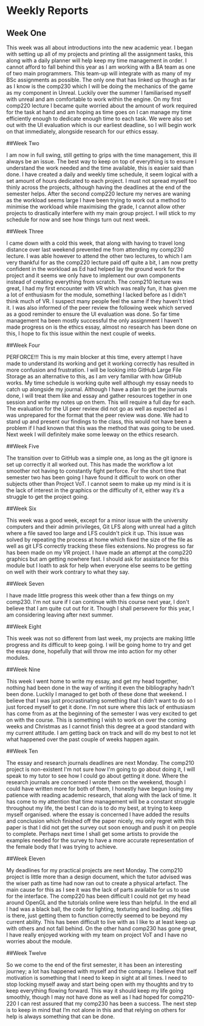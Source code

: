 # Weekly Reports

## Week One

This week was all about introductions into the new academic year. I began with setting up all of my projects and printing all the assignment tasks, this along with a daily planner will help keep my time management in order. I cannot afford to fall behind this year as I am working with a BA team as one of two main programmers. This team-up will integrate with as many of my BSc assignments as possible. The only one that has linked up though as far as I know is the comp230 which I will be doing the mechanics of the game as my component in Unreal. Luckily over the summer I familiarised myself with unreal and am comfortable to work within the engine. On my first comp220 lecture I became quite worried about the amount of work required for the task at hand and am hoping as time goes on I can manage my time efficiently enough to dedicate enough time to each task. We were also set out with the UI evaluation which is our earliest deadline, so I will begin work on that immediately, alongside research for our ethics essay.

##Week Two

I am now in full swing, still getting to grips with the time management, this ill always be an issue. The best way to keep on top of everything is to ensure I understand the work needed and the time available, this is easier said than done. I have created a daily and weekly time schedule, it seem logical with a set amount of hours dedicated to each project. I must not spread myself too thinly across the projects, although having the deadlines at the end of the semester helps. After the second comp220 lecture my nerves are waning as the workload seems large I have been trying to work out a method to minimise the workload while maximising the grade, I cannot allow other projects to drastically interfere with my main group project. I will stick to my schedule for now and see how things turn out next week.

##Week Three

I came down with a cold this week, that along with having to travel long distance over last weekend prevented me from attending my comp230 lecture. I was able however to attend the other two lectures, to which I am very thankful for as the comp220 lecture paid off quite a bit, I am now pretty confident in the workload as Ed had helped lay the ground work for the project and it seems we only have to implement our own components instead of creating everything from scratch. The comp210 lecture was great, I had my first encounter with VR which was really fun, it has given me a lot of enthusiasm for the module, something I lacked before as I didn't think much of VR. I suspect many people feel the same if they haven't tried it. I was also informed of the peer review the following week which served as a good reminder to ensure the UI evaluation was done. So far time management ha been mostly successful the only assignment I haven't made progress on is the ethics essay, almost no research has been done on this, I hope to fix this issue within the next couple of weeks.

##Week Four

PERFORCE!!! This is my main blocker at this time, every attempt I have made to understand its working and get it working correctly has resulted in more confusion and frustration. I will be looking into GitHub Large File Storage as an alternative to this, as I am very familiar with how GitHub works. My time schedule is working quite well although my essay needs to catch up alongside my journal. Although I have a plan to get the journals done, I will treat them like and essay and gather resources together in one session and write my notes up on them. This will require a full day for each. The evaluation for the UI peer review did not go as well as expected as I was unprepared for the format that the peer review was done. We had to stand up and present our findings to the class, this would not have been a problem if I had known that this was the method that was going to be used. Next week I will definitely make some leeway on the ethics research.

##Week Five

The transition over to GitHub was a simple one, as long as the git ignore is set up correctly it all worked out. This has made the workflow a lot smoother not having to constantly fight perforce. For the short time that semester two has been going I have found it difficult to work on other subjects other than Project VoT. I cannot seem to make up my mind is it is the lack of interest in the graphics or the difficulty of it, either way it’s a struggle to get the project going. 

##Week Six

This week was a good week, except for a minor issue with the university computers and their admin privileges, Git LFS along with unreal had a glitch where a file saved too large and LFS couldn't pick it up. This issue was solved by repeating the process at home which fixed the size of the file as well as git LFS correctly tracking these files extensions. No progress so far has been made on my VR project. I have made an attempt at the comp220 graphics but am getting nowhere fast. I should ask for assistance for this module but I loath to ask for help when everyone else seems to be getting on well with their work contrary to what they say.

##Week Seven

I have made little progress this week other than a few things on my comp230. I'm not sure if I can continue with this course next year, I don't believe that I am quite cut out for it. Though I shall persevere for this year, I am considering leaving after next summer. 

##Week Eight

This week was not so different from last week, my projects are making little progress and its difficult to keep going. I will be going home to try and get the essay done, hopefully that will throw me into action for my other modules.

##Week Nine

This week I went home to write my essay, and get my head together, nothing had been done in the way of writing it even the bibliography hadn't been done. Luckily I managed to get both of these done that weekend. I believe that I was just procrastinating something that I didn't want to do so I just forced myself to get it done. I'm not sure where this lack of enthusiasm has come from as at the beginning of the semester I was very excited to get on with the course. This is something I wish to work on over the coming weeks and Christmas as I cannot finish this degree at a good standard with my current attitude. I am getting back on track and will do my best to not let what happened over the past couple of weeks happen again.

##Week Ten

The essay and research journals deadlines are next Monday. The comp210 project is non-existent I'm not sure how I'm going to go about doing it, I will speak to my tutor to see how I could go about getting it done. Where the research journals are concerned I wrote them on the weekend, though I could have written more for both of them, I honestly have begun losing my patience with reading academic research, that along with the lack of time. It has come to my attention that time management will be a constant struggle throughout my life, the best I can do is to do my best, at trying to keep myself organised. where the essay is concerned I have added the results and conclusion which finished off the paper nicely, mu only regret with this paper is that I did not get the survey out soon enough and push it on people to complete. Perhaps next time I shall get some artists to provide the examples needed for the survey to have a more accurate representation of the female body that I was trying to achieve.

##Week Eleven

My deadlines for my practical projects are next Monday. The comp210 project is little more than a design document, which the tutor advised was the wiser path as time had now ran out to create a physical artefact. The main cause for this as I see it was the lack of parts available for us to use for the interface. The comp220 has been difficult I could not get my head around OpenGL and the tutorials online were less than helpful. In the end all I had was a black ball, the code for lighting, texturing and loading .obj files is there, just getting them to function correctly seemed to be beyond my current ability. This has been difficult to live with as I like to at least keep up with others and not fall behind. On the other hand comp230 has gone great, I have really enjoyed working with my team on project VoT and I have no worries about the module.

##Week Twelve 

So we come to the end of the first semester, it has been an interesting journey; a lot has happened with myself and the company. I believe that self motivation is something that I need to keep in sight at all times. I need to stop locking myself away and start being open with my thoughts and try to keep everything flowing forward. This way it should keep my life going smoothly, though I may not have done as well as I had hoped for comp210-220 I can rest assured that my comp230 has been a success. The next step is to keep in mind that I’m not alone in this and that relying on others for help is always something that can be done.
